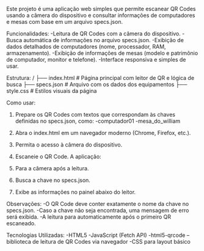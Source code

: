 Este projeto é uma aplicação web simples que permite escanear QR Codes usando a câmera do dispositivo e consultar informações de computadores e mesas com base em um arquivo specs.json.

Funcionalidades:
-Leitura de QR Codes com a câmera do dispositivo.
-Busca automática de informações no arquivo specs.json.
-Exibição de dados detalhados de computadores (nome, processador, RAM, armazenamento).
-Exibição de informações de mesas (modelo e patrimônio de computador, monitor e telefone).
-Interface responsiva e simples de usar.

Estrutura:
/
├── index.html          # Página principal com leitor de QR e lógica de busca
├── specs.json          # Arquivo com os dados dos equipamentos
├── style.css           # Estilos visuais da página

Como usar:
1. Prepare os QR Codes com textos que correspondam às chaves definidas no specs.json, como:
-computador01
-mesa_do_william

2. Abra o index.html em um navegador moderno (Chrome, Firefox, etc.).

3. Permita o acesso à câmera do dispositivo.

4. Escaneie o QR Code. A aplicação:

5. Para a câmera após a leitura.

6. Busca a chave no specs.json.

7. Exibe as informações no painel abaixo do leitor.

Observações:
-O QR Code deve conter exatamente o nome da chave no specs.json.
-Caso a chave não seja encontrada, uma mensagem de erro será exibida.
-A leitura para automaticamente após o primeiro QR escaneado.

Tecnologias Utilizadas:
-HTML5
-JavaScript (Fetch API)
-html5-qrcode – biblioteca de leitura de QR Codes via navegador
-CSS para layout básico

